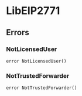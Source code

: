 # LibEIP2771











## Errors

### NotLicensedUser

```solidity
error NotLicensedUser()
```






### NotTrustedForwarder

```solidity
error NotTrustedForwarder()
```







